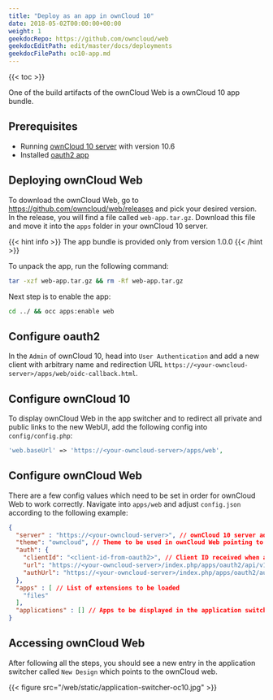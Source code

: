 ```yaml
---
title: "Deploy as an app in ownCloud 10"
date: 2018-05-02T00:00:00+00:00
weight: 1
geekdocRepo: https://github.com/owncloud/web
geekdocEditPath: edit/master/docs/deployments
geekdocFilePath: oc10-app.md
---
```


{{< toc >}}

One of the build artifacts of the ownCloud Web is a ownCloud 10 app bundle.

## Prerequisites
- Running [ownCloud 10 server](https://owncloud.com/download-server/) with version 10.6
- Installed [oauth2 app](https://marketplace.owncloud.com/apps/oauth2)

## Deploying ownCloud Web
To download the ownCloud Web, go to https://github.com/owncloud/web/releases and pick your desired version. In the release, you will find a file called `web-app.tar.gz`.
Download this file and move it into the `apps` folder in your ownCloud 10 server.

{{< hint info >}}
The app bundle is provided only from version 1.0.0
{{< /hint >}}

To unpack the app, run the following command: 
```bash
tar -xzf web-app.tar.gz && rm -Rf web-app.tar.gz
```

Next step is to enable the app:
```bash
cd ../ && occ apps:enable web
```

## Configure oauth2
In the `Admin` of ownCloud 10, head into `User Authentication` and add a new client with arbitrary name and redirection URL `https://<your-owncloud-server>/apps/web/oidc-callback.html`.

## Configure ownCloud 10
To display ownCloud Web in the app switcher and to redirect all private and public links to the new WebUI, add the following config into `config/config.php`:

```php
'web.baseUrl' => 'https://<your-owncloud-server>/apps/web',
```

## Configure ownCloud Web
There are a few config values which need to be set in order for ownCloud Web to work correctly. Navigate into `apps/web` and adjust `config.json` according to the following example:

```json
{
  "server" : "https://<your-owncloud-server>", // ownCloud 10 server address
  "theme": "owncloud", // Theme to be used in ownCloud Web pointing to a json file inside of `themes` folder
  "auth": {
    "clientId": "<client-id-from-oauth2>", // Client ID received when adding ownCloud Web in the `User Authentication` section in `Admin`
    "url": "https://<your-owncloud-server>/index.php/apps/oauth2/api/v1/token",
    "authUrl": "https://<your-owncloud-server>/index.php/apps/oauth2/authorize"
  },
  "apps" : [ // List of extensions to be loaded
    "files"
  ],
  "applications" : [] // Apps to be displayed in the application switcher
}
```

## Accessing ownCloud Web
After following all the steps, you should see a new entry in the application switcher called `New Design` which points to the ownCloud web.

{{< figure src="/web/static/application-switcher-oc10.jpg" >}}
